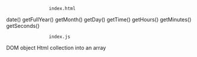                     index.html

date()
getFullYear()
getMonth()
getDay()
getTime()
getHours()
getMinutes()
getSeconds()

                    index.js

DOM object
Html collection into an array
